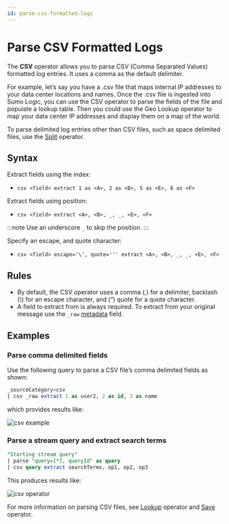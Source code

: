 ```yaml
---
id: parse-csv-formatted-logs
---
```


# Parse CSV Formatted Logs

The **CSV** operator allows you to parse CSV (Comma Separated Values) formatted log entries. It uses a comma as the default delimiter.

For example, let’s say you have a .csv file that maps internal IP addresses to your data center locations and names. Once the .csv file is ingested into Sumo Logic, you can use the CSV operator to parse the fields of the file and populate a lookup table. Then you could use the Geo Lookup operator to map your data center IP addresses and display them on a map of the world.

To parse delimited log entries other than CSV files, such as space delimited files, use the [Split](parse-delimited-logs-using-split.md) operator.

## Syntax

Extract fields using the index:

* `csv <field> extract 1 as <A>, 2 as <B>, 5 as <E>, 6 as <F>`

Extract fields using position:

* `csv <field> extract <A>, <B>, _, _, <E>, <F>`

:::note
Use an underscore `_` to skip the position.
:::

Specify an escape, and quote character:

* `csv <field> escape='\', quote=''' extract <A>, <B>, _, _, <E>, <F>`

## Rules

* By default, the CSV operator uses a comma (,) for a delimiter, backlash (\\) for an escape character, and (“) quote for a quote character.
* A field to extract from is always required. To extract from your original message use the `_raw` [metadata](../../get-started-with-search/search-basics/built-in-metadata.md) field.

## Examples

### Parse comma delimited fields

Use the following query to parse a CSV file’s comma delimited fields as
shown:

```sql
_sourceCategory=csv
| csv _raw extract 1 as user2, 2 as id, 3 as name
```

which provides results like:

![csv example](/img/snippet/query/csv_example1.png)

### Parse a stream query and extract search terms

```sql
"Starting stream query"
| parse "query=[*], queryId" as query
| csv query extract searchTerms, op1, op2, op3
```

This produces results like:

![csv operator](/img/snippet/query/csv_operator_example_695x65.png)

For more information on parsing CSV files, see [Lookup](../Search-Operators/lookup-classic.md) operator and [Save](../Search-Operators/save-lookups-classic.md) operator.
